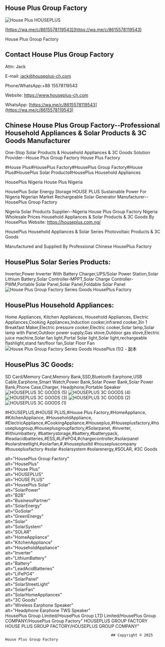 ## House Plus Group Factory

![House Plus HOUSEPLUS](https://github.com/user-attachments/assets/eff2eca4-b784-411f-9512-c044942cc187)

[https://wa.me/c/8615578119543](https://wa.me/c/8615578119543)

House Plus Group Factory

## Contact House Plus Group Factory

Attn: Jack

E-mail: jack@houseplus-ch.com

Phone/WhatsApp:+86 15578119543

Website: https://www.houseplus-ch.com

WhatsApp: [https://wa.me/c/8615578119543](https://wa.me/c/8615578119543)


## Chinese House Plus Group Factory--Professional Household Appliances & Solar Products & 3C Goods Manufacturer




One-Stop Solar Products & Household Appliances & 3C Goods Solution Provider--House Plus Group Factory House Plus Factory


#House Plus#HousePlus Factory#HousePlus Group Factory#House Plus#HousePlus Solar Products#HousePlus Household Appliances


HousePlus Nigeria
House Plus Nigeria

HousePlus Solar Energy Storage HOUSE PLUS Sustainable Power For Nigeria 
Nigerian Market Rechargeable Solar Generator Manufacturer--HousePlus Group Factory

Nigeria Solar Products Supplier--Nigeria House Plus Group Factory
Nigeria Wholesale Prices Household Appliances & Solar Products & 3C Goods By HousePlus
Website: https://houseplus.com.ng/


HousePlus Household Appliances & Solar Series Photovoltaic Products & 3C Goods

Manufactured and Supplied By Professional Chinese HousePlus Factory



## HousePlus Solar Series Products:

Inverter,Power Inverter With  Battery Charger,UPS/Solar Power Station,Solar Lithium Battery,Solar Controller-MPPT,Solar Charge Controller-PWM,Portable Solar Panel,Solar Panel,Foldable Solar Panel
![House Plus Group Factory Series Goods HousePlus Factory](https://github.com/user-attachments/assets/6e1561b6-01e3-4f4f-be5b-662e36d48934)





## HousePlus Household Appliances:

Home Appliances, Kitchen Appliances, Household Appliances, Electric Appliances,Cooking Appliances,Induction cooker,infrared cooker,3in 1 Breakfast Maker,Electric pressure cooker,Electric cooker,Solar lamp,Solar lamp with Panel,Outdoor power supply,Gas stove,Outdoor gas stove,Electric juice machine,Solar fan light,Portal Solar light,Solar light,rechargeable flashlight,stand fan/floor fan,Solar Floor Fan
![House Plus Group Factory Series Goods HousePlus (1)2 - 副本](https://github.com/user-attachments/assets/7856f02d-3ecd-43b0-af64-93dedf0aa21e)




## HousePlus 3C Goods:

SD Card/Memory Card,Memory Bank,SSD,Bluetooth Earphone,USB Cable,Earphone,Smart Watch,Power Bank,Solar Power Bank,Solar Power Bank,Phone Case,Charger, Headphone,Portable Speaker
![HOUSEPLUS 3C GOODS (5)](https://github.com/user-attachments/assets/47d48ca8-9719-43d6-b92f-cecaa6636b11)
![HOUSEPLUS 3C GOODS (4)](https://github.com/user-attachments/assets/344283c0-3efb-44ef-aee6-5539a9da0408)
![HOUSEPLUS 3C GOODS (3)](https://github.com/user-attachments/assets/8797d755-1ee5-414f-b802-bbb541891f64)
![HOUSEPLUS 3C GOODS (2)](https://github.com/user-attachments/assets/25240b72-fd92-487a-95fe-3e36c4202cd1)
![HOUSEPLUS 3C GOODS (1)](https://github.com/user-attachments/assets/89e4280c-27a6-4a37-a740-d08914869cc0)





#HOUSEPLUS,#HOUSE PLUS,#House Plus Factory,#HomeAppliance, #KitchenAppliance, #HouseholdAppliance, #ElectricAppliance,#CookingAppliance,#Houseplus,#Houseplusfactory,#houseplusgroup,#houseplusgroupfactory,#Solarpanel, #inverter, #lithiumbattery, #batterystorage,#battery,#batterypack, #leadacidbatteries,#ESS,#LiFePO4,#chargecontroller,#solarpanel #solarstreetlight,#solarfan,#,#houseplusltd #housepluscompany #houseplusfactory #solar #solarsystem #solarenergy,#SOLAR, #3C Goods



alt="HousePlus Group Factory"  
alt="HousePlus"  
alt="House Plus"  
alt="HOUSEPLUS"  
alt="HOUSE PLUS"  
alt="HousePlus Solar"  
alt="SolarPower"  
alt="B2B"  
alt="BusinessPartner"  
alt="SolarEnergy"  
alt="GoSolar"  
alt="GreenEnergy"  
alt="Solar"  
alt="SolarSystem"  
alt="SOLAR"  
alt="HomeAppliance"  
alt="KitchenAppliance"  
alt="HouseholdAppliance"  
alt="Inverter"  
alt="LithiumBattery"  
alt="Battery"  
alt="LeadAcidBatteries"  
alt="LiFePO4"  
alt="SolarPanel"  
alt="SolarStreetLight"  
alt="SolarFan"  
alt="SolarHomeAppliances"  
alt="3C Goods"  
alt="Wireless Earphone Speaker"  
alt="Headphone Earphone TWS Speaker"  
HousePlus Group Limited/HousePlus Group LTD Limited/HousePlus Group COMPANY/HousePlus Group Factory"  HOUSEPLUS GROUP FACTORY HOUSE PLUS GROUP FACTORY/HOUSEPLUS GROUP COMPANY"  


                                                    ## Copyright © 2025 House Plus Group Factory

  



